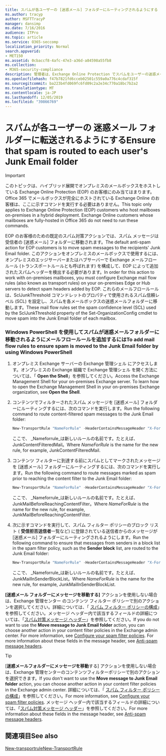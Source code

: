 ```yaml
---
title: スパムが各ユーザーの [迷惑メール] フォルダーにルーティングされるようにする
ms.author: tracyp
author: MSFTTracyP
manager: dansimp
ms.date: 7/16/2016
audience: ITPro
ms.topic: article
ms.service: O365-seccomp
localization_priority: Normal
search.appverid:
- MET150
ms.assetid: 0cbaccf8-4afc-47e3-a36d-a84598a55fb8
ms.collection:
- M365-security-compliance
description: 管理者は、Exchange Online Protection でスパムをユーザーの迷惑メールフォルダーにルーティングする方法について説明します。
ms.openlocfilehash: f47b7821fd6cceb02501c559a0a776c4cdaf315f
ms.sourcegitcommit: ba223b4fd069fc6fd09c2a2e34c770a18bc7b2a2
ms.translationtype: MT
ms.contentlocale: ja-JP
ms.lasthandoff: 12/05/2019
ms.locfileid: "39866769"
---
```

# <a name="ensure-that-spam-is-routed-to-each-users-junk-email-folder"></a><span data-ttu-id="6dd02-103">スパムが各ユーザーの 迷惑メール フォルダーに転送されるようにする</span><span class="sxs-lookup"><span data-stu-id="6dd02-103">Ensure that spam is routed to each user's Junk Email folder</span></span>

> [!IMPORTANT]
> <span data-ttu-id="6dd02-p101">このトピックは、ハイブリッド展開でオンプレミスのメールボックスをホストしている Exchange Online Protection (EOP) のお客様にのみ当てはまります。Office 365 でメールボックスが完全にホストされている Exchange Online のお客様は、ここに示すコマンドを実行する必要はありません。</span><span class="sxs-lookup"><span data-stu-id="6dd02-p101">This topic only applies to Exchange Online Protection (EOP) customers who host mailboxes on-premises in a hybrid deployment. Exchange Online customers whose mailboxes are fully-hosted in Office 365 do not need to run these commands.</span></span>

<span data-ttu-id="6dd02-106">EOP のお客様のための既定のスパム対策アクションでは、スパム メッセージは受信者の [迷惑メール] フォルダーに移動されます。</span><span class="sxs-lookup"><span data-stu-id="6dd02-106">The default anti-spam action for EOP customers is to move spam messages to the recipients' Junk Email folder.</span></span> <span data-ttu-id="6dd02-107">このアクションをオンプレミスのメールボックスで使用するには、オンプレミスのエッジサーバーまたはハブサーバーで Exchange メールフロールール (トランスポートルールとも呼ばれます) を構成して、EOP によって追加されたスパムヘッダーを検出する必要があります。</span><span class="sxs-lookup"><span data-stu-id="6dd02-107">In order for this action to work with on-premises mailboxes, you must configure Exchange mail flow rules (also known as transport rules) on your on-premises Edge or Hub servers to detect spam headers added by EOP.</span></span> <span data-ttu-id="6dd02-108">これらのメールフロールールは、SclJunkThreshold コマンドレットのプロパティで使用されるスパム信頼レベル (SCL) を設定し、スパムを各メールボックスの迷惑メールフォルダーに移動します。</span><span class="sxs-lookup"><span data-stu-id="6dd02-108">These mail flow rules set the spam confidence level (SCL) used by the SclJunkThreshold property of the Set-OrganizationConfig cmdlet to move spam into the Junk Email folder of each mailbox.</span></span>

### <a name="to-add-mail-flow-rules-to-ensure-spam-is-moved-to-the-junk-email-folder-by-using-windows-powershell"></a><span data-ttu-id="6dd02-109">Windows PowerShell を使用してスパムが迷惑メールフォルダーに移動されるようにメールフロールールを追加するには</span><span class="sxs-lookup"><span data-stu-id="6dd02-109">To add mail flow rules to ensure spam is moved to the Junk Email folder by using Windows PowerShell</span></span>

1. <span data-ttu-id="6dd02-p103">オンプレミス Exchange サーバーの Exchange 管理シェル にアクセスします。オンプレミスの Exchange 組織で Exchange 管理シェル を開く方法については、「 **Open the Shell**」を参照してください。</span><span class="sxs-lookup"><span data-stu-id="6dd02-p103">Access the Exchange Management Shell for your on-premises Exchange server. To learn how to open the Exchange Management Shell in your on-premises Exchange organization, see **Open the Shell**.</span></span>

2. <span data-ttu-id="6dd02-112">コンテンツでフィルターされたスパム メッセージを [迷惑メール] フォルダーにルーティングするには、次のコマンドを実行します。</span><span class="sxs-lookup"><span data-stu-id="6dd02-112">Run the following command to route content-filtered spam messages to the Junk Email folder:</span></span>

   ```Powershell
   New-TransportRule "NameForRule" -HeaderContainsMessageHeader "X-Forefront-Antispam-Report" -HeaderContainsWords "SFV:SPM" -SetSCL 6
   ```

   <span data-ttu-id="6dd02-113">ここで、 _Nameforrule_は新しいルールの名前です。たとえば、JunkContentFilteredMail。</span><span class="sxs-lookup"><span data-stu-id="6dd02-113">Where _NameForRule_ is the name for the new rule, for example, JunkContentFilteredMail.</span></span>

3. <span data-ttu-id="6dd02-114">コンテンツ フィルターに到達する前にスパムとしてマークされたメッセージを [迷惑メール] フォルダーにルーティングするには、次のコマンドを実行します。</span><span class="sxs-lookup"><span data-stu-id="6dd02-114">Run the following command to route messages marked as spam prior to reaching the content filter to the Junk Email folder:</span></span>

   ```Powershell
   New-TransportRule "NameForRule" -HeaderContainsMessageHeader "X-Forefront-Antispam-Report" -HeaderContainsWords "SFV:SKS" -SetSCL 6
   ```

   <span data-ttu-id="6dd02-115">ここで、 _Nameforrule_は新しいルールの名前です。たとえば、JunkMailBeforeReachingContentFilter。</span><span class="sxs-lookup"><span data-stu-id="6dd02-115">Where _NameForRule_ is the name for the new rule, for example, JunkMailBeforeReachingContentFilter.</span></span>

4. <span data-ttu-id="6dd02-116">次に示すコマンドを実行して、スパム フィルター ポリシーのブロック リスト ( **受信拒否送信者**一覧など) に登録されている送信者からのメッセージが [迷惑メール] フォルダーにルーティングされるようにします。</span><span class="sxs-lookup"><span data-stu-id="6dd02-116">Run the following command to ensure that messages from senders in a block list in the spam filter policy, such as the **Sender block** list, are routed to the Junk Email folder:</span></span>

   ```Powershell
   New-TransportRule "NameForRule" -HeaderContainsMessageHeader "X-Forefront-Antispam-Report" -HeaderContainsWords "SFV:SKB" -SetSCL 6
   ```

   <span data-ttu-id="6dd02-117">ここで、 _Nameforrule_は新しいルールの名前です。たとえば、JunkMailInSenderBlockList。</span><span class="sxs-lookup"><span data-stu-id="6dd02-117">Where _NameForRule_ is the name for the new rule, for example, JunkMailInSenderBlockList.</span></span>

<span data-ttu-id="6dd02-p104">**[迷惑メール フォルダーにメッセージを移動する]** アクションを使用しない場合は、Exchange 管理センター のコンテンツ フィルター ポリシーで別のアクションを選択してください。詳細については、「 [スパム フィルター ポリシーの構成](configure-your-spam-filter-policies.md)」を参照してください。メッセージ ヘッダー内で該当するフィールドの詳細については、「[スパム対策メッセージ ヘッダー](anti-spam-message-headers.md)」を参照してください。</span><span class="sxs-lookup"><span data-stu-id="6dd02-p104">If you do not want to use the **Move message to Junk Email folder** action, you can choose another action in your content filter policies in the Exchange admin center. For more information, see [Configure your spam filter policies](configure-your-spam-filter-policies.md). For more information about these fields in the message header, see [Anti-spam message headers](anti-spam-message-headers.md).</span></span>

> [!TIP]
> <span data-ttu-id="6dd02-121">[**迷惑メールフォルダーにメッセージを移動**する] アクションを使用しない場合は、Exchange 管理センターのコンテンツフィルターポリシーで別のアクションを選択できます。</span><span class="sxs-lookup"><span data-stu-id="6dd02-121">If you don't want to use the **Move message to Junk Email folder** action, you can choose another action in your content filter policies in the Exchange admin center.</span></span> <span data-ttu-id="6dd02-122">詳細については、「 [スパム フィルター ポリシーの構成](configure-your-spam-filter-policies.md)」を参照してください。</span><span class="sxs-lookup"><span data-stu-id="6dd02-122">For more information, see [Configure your spam filter policies](configure-your-spam-filter-policies.md).</span></span> <span data-ttu-id="6dd02-123">メッセージ ヘッダー内で該当するフィールドの詳細については、「[スパム対策メッセージ ヘッダー](anti-spam-message-headers.md)」を参照してください。</span><span class="sxs-lookup"><span data-stu-id="6dd02-123">For more information about these fields in the message header, see [Anti-spam message headers](anti-spam-message-headers.md).</span></span>

## <a name="see-also"></a><span data-ttu-id="6dd02-124">関連項目</span><span class="sxs-lookup"><span data-stu-id="6dd02-124">See also</span></span>

[<span data-ttu-id="6dd02-125">New-transportrule</span><span class="sxs-lookup"><span data-stu-id="6dd02-125">New-TransportRule</span></span>](https://docs.microsoft.com/powershell/module/exchange/policy-and-compliance/new-transportrule)
